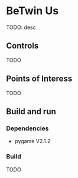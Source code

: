 # BeTwin Us

TODO: desc

## Controls

TODO

## Points of Interess

TODO

## Build and run

### Dependencies
- pygame V2.1.2

### Build

TODO


